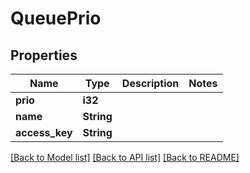 # QueuePrio

## Properties

Name | Type | Description | Notes
------------ | ------------- | ------------- | -------------
**prio** | **i32** |  | 
**name** | **String** |  | 
**access_key** | **String** |  | 

[[Back to Model list]](../README.md#documentation-for-models) [[Back to API list]](../README.md#documentation-for-api-endpoints) [[Back to README]](../README.md)


